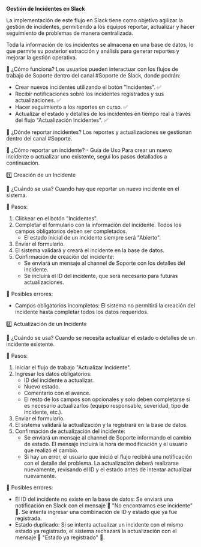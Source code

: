 **Gestión de Incidentes en Slack**

La implementación de este flujo en Slack tiene como objetivo agilizar la gestión de incidentes, permitiendo a los equipos reportar, actualizar y hacer seguimiento de problemas de manera centralizada.

Toda la información de los incidentes se almacena en una base de datos, lo que permite su posterior extracción y análisis para generar reportes y mejorar la gestión operativa.

📍 ¿Cómo funciona?
Los usuarios pueden interactuar con los flujos de trabajo de Soporte dentro del canal #Soporte de Slack, donde podrán:
- Crear nuevos incidentes utilizando el botón "Incidentes". ✅
- Recibir notificaciones sobre los incidentes registrados y sus actualizaciones. ✅
- Hacer seguimiento a los reportes en curso. ✅
- Actualizar el estado y detalles de los incidentes en tiempo real a través del flujo "Actualización Incidentes". ✅

📌 ¿Dónde reportar incidentes?
Los reportes y actualizaciones se gestionan dentro del canal #Soporte.

📖 ¿Cómo reportar un incidente? - Guía de Uso
Para crear un nuevo incidente o actualizar uno existente, seguí los pasos detallados a continuación.

1️⃣ Creación de un Incidente

📌 ¿Cuándo se usa?
Cuando hay que reportar un nuevo incidente en el sistema.

📌 Pasos:
1. Clickear en el botón "Incidentes".
2. Completar el formulario con la información del incidente. Todos los campos obligatorios deben ser completados.
   - El estado inicial de un incidente siempre será "Abierto".
4. Enviar el formulario.
5. El sistema validará y creará el incidente en la base de datos.
6. Confirmación de creación del incidente:
   - Se enviará un mensaje al channel de Soporte con los detalles del incidente. 
   - Se incluirá el ID del incidente, que será necesario para futuras actualizaciones.

📌 Posibles errores:
- Campos obligatorios incompletos: El sistema no permitirá la creación del incidente hasta completar todos los datos requeridos.

2️⃣ Actualización de un Incidente

📌 ¿Cuándo se usa?
Cuando se necesita actualizar el estado o detalles de un incidente existente.

📌 Pasos:
1. Iniciar el flujo de trabajo "Actualizar Incidente".
2. Ingresar los datos obligatorios:
   - ID del incidente a actualizar.
   - Nuevo estado.
   - Comentario con el avance.
   - El resto de los campos son opcionales y solo deben completarse si es necesario actualizarlos (equipo responsable, severidad, tipo de incidente, etc.).
4. Enviar el formulario.
5. El sistema validará la actualización y la registrará en la base de datos.
6. Confirmación de actualización del incidente:
   - Se enviará un mensaje al channel de Soporte informando el cambio de estado. El mensaje incluirá la hora de modificación y el usuario que realizó el cambio.
   - Si hay un error, el usuario que inició el flujo recibirá una notificación con el detalle del problema. La actualización deberá realizarse nuevamente, revisando el ID y el estado antes de intentar actualizar nuevamente.

📌 Posibles errores:
- El ID del incidente no existe en la base de datos: Se enviará una notificación en Slack con el mensaje 🚨 "No encontramos ese incidente" 🚨.
Se intenta ingresar una combinación de ID y estado que ya fue registrada.
- Estado duplicado: Si se intenta actualizar un incidente con el mismo estado ya registrado, el sistema rechazará la actualización con el mensaje 🚨 "Estado ya registrado" 🚨.
